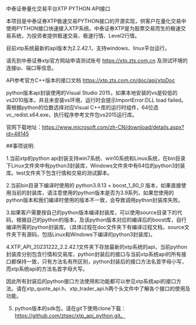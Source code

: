 中泰证券量化交易平台XTP PYTHON API接口

本项目是中泰证券XTP极速交易PYTHON接口的开源实现，供客户在量化交易中使用PYTHON接口快速接入XTP系统。中泰证券XTP是为股票交易而生的极速交易系统，为投资者提供极速交易、极速行情、Level2行情。

目前xtp系统最新的api版本为2.2.42.1，支持windows、linux平台运行。

请先到中泰证券xtp官方网站申请测试账号 https://xtp.zts.com.cn 及测试环境的连接ip、端口等信息。

API参考官方C++版本的接口文档 https://xtp.zts.com.cn/doc/api/xtpDoc

python版本api封装使用的Visual Studio 2015，如果本地安装的vs是较低的vs2010版本，并且未安装vs环境，运行时会提示ImportError:DLL load failed。需根据python的位数选择对应Visual C++库的运行时组件，64位选vc_redist.x64.exe，执行程序参考文件包vs2015运行库。

官网下载地址：https://www.microsoft.com/zh-CN/download/details.aspx?id=48145

##事项说明:

1.当前xtp的python api封装支持win7系统、win10系统和Linux系统，在bin目录下Linux文件夹中有python3封装库，Windows文件夹中有64位的python3封装库。test文件夹下包含行情和交易的测试脚本。

2.当前bin目录下编译时使用的 python3.9.13 + boost_1_80_0 版本，如果直接使用当前的封装库，请注意使用的python版本是否为3.9系列，如果您使用的python版本和我们编译时使用的版本不一致，会导致调用python封装库失败。

3.如果客户需要按自己的python版本编译封装库，可以使用source目录下的代码，根据自己的python的版本，及该python版本对应的编译后的boost库，自行编译所需的python封装库。（具体过程在doc文件夹下有编译过程文档，source文件夹下有源码，包括Linux和Windows下编译的python3封装库)。

4.XTP_API_20231222_2.2.42.1文件夹下存放最新的xtp系统的api，当前python封装库分别包含行情和交易库，python封装后的接口与当前xtp系统api的所有接口都保持一致，只有方法名有所区别，python封装后的接口方法名首字母小写，而xtp系统api的方法名首字母大写。

  因此所有封装后的python接口方法使用和功能都可以参见xtp系统api的接口方法。请在xtp_quote_api.h、xtp_trader_api.h两个头文件中了解各个接口的使用及功能。

5. python版本的sdk包，请在git下使用clone下载：https://github.com/ztsec/xtp_api_python.git。